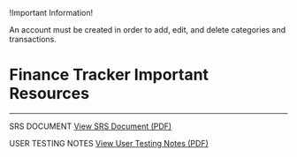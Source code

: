 !Important Information!

An account must be created in order to add, edit, and delete categories and transactions.


# Finance Tracker Important Resources

--------------------------------------

SRS DOCUMENT
[View SRS Document (PDF)](./FTDataAccess/CapstoneDocuments/SRS_Document.pdf)

USER TESTING NOTES
[View User Testing Notes (PDF)](./FTDataAccess/CapstoneDocuments/UserTestingNotes.pdf)
